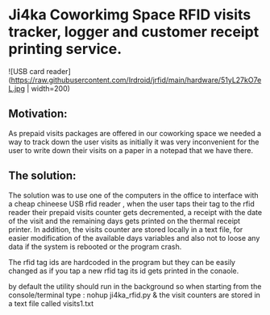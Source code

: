 # Ji4ka Coworkimg Space RFID visits tracker, logger and customer receipt printing service.
![USB card reader](https://raw.githubusercontent.com/Irdroid/jrfid/main/hardware/51yL27kO7eL.jpg | width=200)

## Motivation:
As prepaid visits packages are offered in our coworking space
we needed a way to track down the user visits as initially it
was very inconvenient for the user to write down their visits
on a paper in a notepad that we have there.

## The solution:
The solution was to use one of the computers in the office to
interface with a cheap chineese USB rfid reader , when the user taps their tag
to the rfid reader their prepaid visits counter gets decremented,
a receipt with the date of the visit and the remaining days  gets
printed on the thermal receipt printer. In addition, the visits
counter are stored locally in a text file, for easier modification of
the available days variables and also not to loose any data if the system is rebooted or the program crash.

The rfid tag ids are hardcoded in the program but they can be easily changed
as if you tap a new rfid tag its id gets printed in the conaole.

by default the utility should run in the background so when starting from
the console/terminal type : nohup ji4ka_rfid.py &
the visit counters are stored in a text file called visits1.txt
